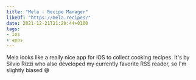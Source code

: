 ```yaml
---
title: "Mela - Recipe Manager"
likeOf: "https://mela.recipes/"
date: 2021-12-21T21:29:44+0100
tags:
- ios
- apps
---
```

Mela looks like a really nice app for iOS to collect cooking recipes. It's by Silvio Rizzi who also developed my currently favorite RSS reader, so I'm slightly biased 😅

